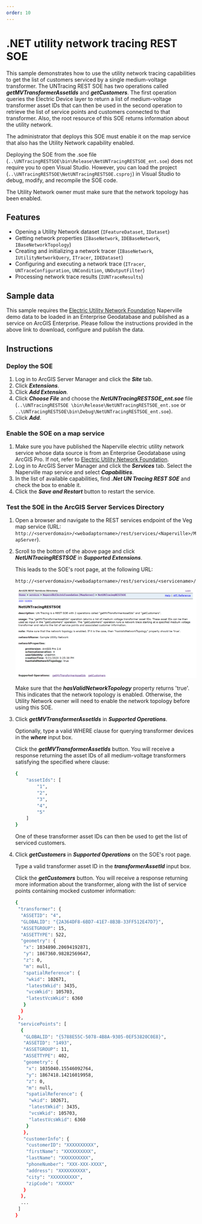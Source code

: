 ```yaml
---
order: 10
---
```


# .NET utility network tracing REST SOE

This sample demonstrates how to use the utility network tracing capabilities to get the list of customers serviced by a single medium-voltage transformer. The UNTracing REST SOE has two operations called ***getMVTransformerAssetIds*** and ***getCustomers***. The first operation queries the Electric Device layer to return a list of medium-voltage transformer asset IDs that can then be used in the second operation to retrieve the list of service points and customers connected to that transformer. Also, the root resource of this SOE returns information about the utility network.

The administrator that deploys this SOE must enable it on the map service that also has the Utility Network capability enabled.

Deploying the SOE from the .soe file (`..\UNTracingRESTSOE\bin\Release\NetUNTracingRESTSOE_ent.soe`) does not require you to open Visual Studio. However, you can load the project (`..\UNTracingRESTSOE\NetUNTracingRESTSOE.csproj`) in Visual Studio to debug, modify, and recompile the SOE code.

The Utility Network owner must make sure that the network topology has been enabled.

## Features
  * Opening a Utility Network dataset (`IFeatureDataset`, `IDataset`)
  * Getting network properties (`IBaseNetwork`, `IDEBaseNetwork`, `IBaseNetworkTopology`)
  * Creating and initializing a network tracer (`IBaseNetwork`, `IUtilityNetworkQuery`, `ITracer`, `IDEDataset`)
  * Configuring and executing a network trace (`ITracer`, `UNTraceConfiguration`, `UNCondition`, `UNOutputFilter`)
  * Processing network trace results (`IUNTraceResults`)


## Sample data
This sample requires the [Electric Utility Network Foundation](https://solutions.arcgis.com/electric/help/electric-utility-network-foundation/) Naperville demo data to be loaded in an Enterprise Geodatabase and published as a service on ArcGIS Enterprise. Please follow the instructions provided in the above link to download, configure and publish the data.


## Instructions

### Deploy the SOE

1. Log in to ArcGIS Server Manager and click the ***Site*** tab.
2. Click ***Extensions***.
3. Click ***Add Extension***.
4. Click ***Choose File*** and choose the ***NetUNTracingRESTSOE_ent.soe*** file (`..\UNTracingRESTSOE
\bin\Release\NetUNTracingRESTSOE_ent.soe` or `..\UNTracingRESTSOE\bin\Debug\NetUNTracingRESTSOE_ent.soe`).
5. Click ***Add***.

### Enable the SOE on a map service

1. Make sure you have published the Naperville electric utility network service whose data source is from an Enterprise Geodatabase using ArcGIS Pro. If not, refer to [Electric Utility Network Foundation](https://solutions.arcgis.com/electric/help/electric-utility-network-foundation/).
2. Log in to ArcGIS Server Manager and click the ***Services*** tab. Select the Naperville map service and select ***Capabilities***.
3. In the list of available capabilities, find ***.Net UN Tracing REST SOE*** and check the box to enable it.
4. Click the ***Save and Restart*** button to restart the service.

### Test the SOE in the ArcGIS Server Services Directory

1. Open a browser and navigate to the REST services endpoint of the Veg map service (URL: `http://<serverdomain>/<webadaptorname>/rest/services/<Naperville>/MapServer`).
2. Scroll to the bottom of the above page and click ***NetUNTracingRESTSOE*** in ***Supported Extensions***. 
   
   This leads to the SOE's root page, at the following URL:

   ```
   http://<serverdomain>/<webadaptorname>/rest/services/<servicename>/MapServer/exts/NetUNTracingRESTSOE
   ```
   
   ![](../../../../images/netsp/NetUNTracing1.png "UN Tracing SOE sample")
   
   Make sure that the ***hasValidNetworkTopology*** property returns 'true'. This indicates that the network topology is enabled. Otherwise, the Utility Network owner will need to enable the network topology before using this SOE. 

3. Click ***getMVTransformerAssetIds*** in ***Supported Operations***. 

   Optionally, type a valid WHERE clause for querying transformer devices in the ***where*** input box.
   
   Click the ***getMVTransformerAssetIds*** button. You will receive a response returning the asset IDs of all medium-voltage transformers satisfying the specified where clause:
   
   ``` bash
   {
	   "assetIds": [
		   "1",
		   "2",
		   "3",
		   "4",
		   "5"
	   ]
   }
   ```
   One of these transformer asset IDs can then be used to get the list of serviced customers.

4. Click ***getCustomers*** in ***Supported Operations*** on the SOE's root page. 

   Type a valid transformer asset ID in the ***transformerAssetId*** input box. 
  
   Click the ***getCustomers*** button. You will receive a response returning more information about the transformer, along with the list of service points containing mocked customer information:
   
   ```bash
   {
    "transformer": {
     "ASSETID": "4",
     "GLOBALID": "{2A364DF8-6BD7-41E7-8B3B-33FF512E47D7}",
     "ASSETGROUP": 15,
     "ASSETTYPE": 522,
     "geometry": {
      "x": 1034890.20694192871,
      "y": 1867360.98282569647,
      "z": 0,
      "m": null,
      "spatialReference": {
       "wkid": 102671,
       "latestWkid": 3435,
       "vcsWkid": 105703,
       "latestVcsWkid": 6360
      }
     }
    },
    "servicePoints": [
     {
      "GLOBALID": "{5788E55C-5078-4B8A-9305-0EF53820C0E8}",
      "ASSETID": "1493",
      "ASSETGROUP": 11,
      "ASSETTYPE": 402,
      "geometry": {
       "x": 1035040.15546092764,
       "y": 1867418.14216019958,
       "z": 0,
       "m": null,
       "spatialReference": {
        "wkid": 102671,
        "latestWkid": 3435,
        "vcsWkid": 105703,
        "latestVcsWkid": 6360
       }
      },
      "customerInfo": {
       "customerID": "XXXXXXXXXX",
       "firstName": "XXXXXXXXXX",
       "lastName": "XXXXXXXXXX",
       "phoneNumber": "XXX-XXX-XXXX",
       "address": "XXXXXXXXXX",
       "city": "XXXXXXXXXX",
       "zipCode": "XXXXX"
      }
     },
     ...
    ]
   }
   ```
   

